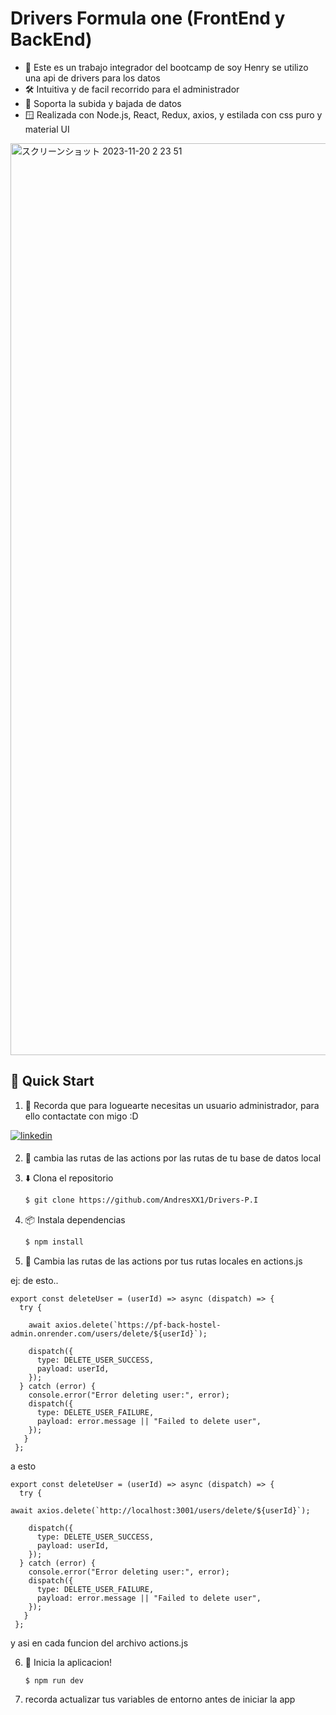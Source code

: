 # Drivers Formula one (FrontEnd y BackEnd)

* 💬 Este es un trabajo integrador del bootcamp de soy Henry se utilizo una api de drivers para los datos
* 🛠️ Intuitiva y de facil recorrido para el administrador
* 📁 Soporta la subida y bajada de datos
* 🪟 Realizada con Node.js, React, Redux, axios, y estilada con css puro y material UI

 <img width="1459" alt="スクリーンショット 2023-11-20 2 23 51" src="https://oversteer48.com/wp-content/uploads/2023/05/F1-driver-seating-on-top-of-car.jpg"> 

## 🌟 Quick Start

1. 👤 Recorda que para loguearte necesitas un usuario administrador, para ello contactate con migo :D 

<a href="https://www.linkedin.com/in/andres-vera-676414281/" target="_blank">
<img src=https://img.shields.io/badge/linkedin-%231E77B5.svg?&style=for-the-badge&logo=linkedin&logoColor=white alt=linkedin style="margin-bottom: 5px;" />
</a> 

2. 🔑 cambia las rutas de las actions por las rutas de tu base de datos local

3. ⬇️ Clona el repositorio

    ```bash
    $ git clone https://github.com/AndresXX1/Drivers-P.I
    ```

4. 📦 Instala dependencias

    ```bash
    $ npm install
    ```

5. 🔑 Cambia las rutas de las actions por tus rutas locales en actions.js

ej:
de esto..
 ```
 export const deleteUser = (userId) => async (dispatch) => {
   try {
 
     await axios.delete(`https://pf-back-hostel-admin.onrender.com/users/delete/${userId}`);
 
     dispatch({
       type: DELETE_USER_SUCCESS,
       payload: userId,
     });
   } catch (error) {
     console.error("Error deleting user:", error);
     dispatch({
       type: DELETE_USER_FAILURE,
       payload: error.message || "Failed to delete user",
     });
    }
  };

 ```
a esto

 ```
 export const deleteUser = (userId) => async (dispatch) => {
   try {
 
await axios.delete(`http://localhost:3001/users/delete/${userId}`);
 
     dispatch({
       type: DELETE_USER_SUCCESS,
       payload: userId,
     });
   } catch (error) {
     console.error("Error deleting user:", error);
     dispatch({
       type: DELETE_USER_FAILURE,
       payload: error.message || "Failed to delete user",
     });
    }
  };

 ```


y asi en cada funcion del archivo actions.js

6. 🏃‍️ Inicia la aplicacion!

    ```bash
    $ npm run dev

    ```

7. recorda actualizar tus variables de entorno antes de iniciar la app
